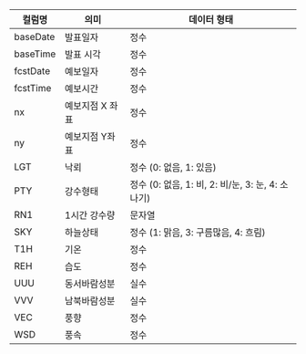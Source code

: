 | 컬럼명 | 의미 | 데이터 형태 |
| --- | --- | --- |
| baseDate | 발표일자 | 정수 |
| baseTime | 발표 시각 | 정수 |
| fcstDate | 예보일자 | 정수 |
| fcstTime | 예보시간 | 정수 |
| nx | 예보지점 X 좌표 | 정수 |
| ny | 예보지점 Y좌표 | 정수 |
| LGT | 낙뢰 | 정수 (0: 없음, 1: 있음) |
| PTY | 강수형태 | 정수 (0: 없음, 1: 비, 2: 비/눈, 3: 눈, 4: 소나기) |
| RN1 | 1시간 강수량 | 문자열 |
| SKY | 하늘상태 | 정수 (1: 맑음, 3: 구름많음, 4: 흐림) |
| T1H | 기온 | 정수 |
| REH | 습도 | 정수 |
| UUU | 동서바람성분 | 실수 |
| VVV | 남북바람성분 | 실수 |
| VEC | 풍향 | 정수 |
| WSD | 풍속 | 정수 |